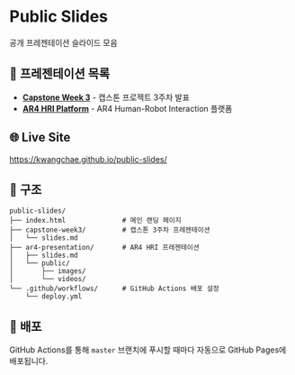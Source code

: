 # Public Slides

공개 프레젠테이션 슬라이드 모음

## 📖 프레젠테이션 목록

- **[Capstone Week 3](./capstone-week3/slides.md)** - 캡스톤 프로젝트 3주차 발표
- **[AR4 HRI Platform](./ar4-presentation/slides.md)** - AR4 Human-Robot Interaction 플랫폼

## 🌐 Live Site

https://kwangchae.github.io/public-slides/

## 📁 구조

```
public-slides/
├── index.html              # 메인 랜딩 페이지
├── capstone-week3/         # 캡스톤 3주차 프레젠테이션
│   └── slides.md
├── ar4-presentation/       # AR4 HRI 프레젠테이션
│   ├── slides.md
│   └── public/
│       ├── images/
│       └── videos/
└── .github/workflows/      # GitHub Actions 배포 설정
    └── deploy.yml
```

## 🚀 배포

GitHub Actions를 통해 `master` 브랜치에 푸시할 때마다 자동으로 GitHub Pages에 배포됩니다.